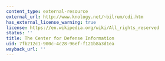 ```yaml
---
content_type: external-resource
external_url: http://www.knology.net/~bilrum/cdi.htm
has_external_license_warning: true
license: https://en.wikipedia.org/wiki/All_rights_reserved
status: ''
title: The Center for Defense Information
uid: 7fb212c1-900c-4c28-96ef-f121b8a3d1ea
wayback_url: ''
---
```

